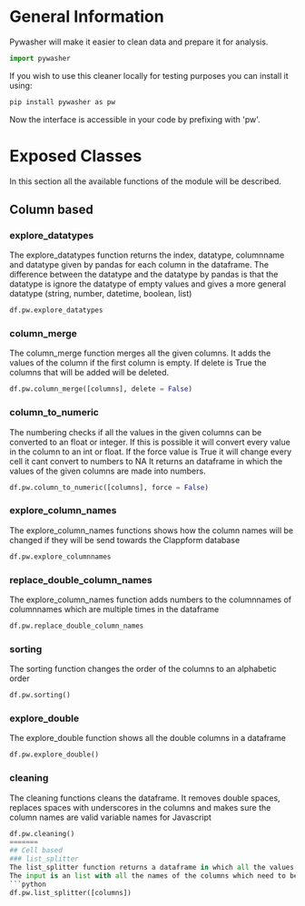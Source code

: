 # General Information
Pywasher will make it easier to clean data and prepare it for analysis.

```python
import pywasher
```

If you wish to use this cleaner locally for testing purposes you can install it using:
```bash
pip install pywasher as pw
```

Now the interface is accessible in your code by prefixing with 'pw'.

# Exposed Classes
In this section all the available functions of the module will be described.

## Column based

### explore_datatypes
The explore_datatypes function returns the index, datatype, columnname and datatype given by pandas for each column in the dataframe. 
The difference between the datatype and the datatype by pandas is that the datatype is ignore the datatype of empty values and gives a more general datatype (string, number, datetime, boolean, list)
```python
df.pw.explore_datatypes
```

### column_merge
The column_merge function merges all the given columns. It adds the values of the column if the first column is empty. If delete is True the columns that will be added will be deleted. 
```python
df.pw.column_merge([columns], delete = False)
```

### column_to_numeric
The numbering checks if all the values in the given columns can be converted to an float or integer. If this is possible it will convert every value in the column to an int or float. If the force value is True it will change every cell it cant convert to numbers to NA
It returns an dataframe in which the values of the given columns are made into numbers.
```python
df.pw.column_to_numeric([columns], force = False)
```

### explore_column_names
The explore_column_names functions shows how the column names will be changed if they will be send towards the Clappform database
```python
df.pw.explore_columnnames
```

### replace_double_column_names
The explore_column_names function adds numbers to the columnnames of columnnames which are multiple times in the dataframe
```python
df.pw.replace_double_column_names
```

### sorting
The sorting function changes the order of the columns to an alphabetic order
```python
df.pw.sorting()
```

### explore_double
The explore_double function shows all the double columns in a dataframe
```python
df.pw.explore_double()
```

### cleaning
The cleaning functions cleans the dataframe. It removes double spaces, replaces spaces with underscores in the columns and makes sure the column names are valid variable names for Javascript
```python
df.pw.cleaning()
=======
## Cell based
### list_splitter
The list_splitter function returns a dataframe in which all the values of the chosen columns are given a column. These columns consist of True or False based on the values in the chosen columns. 
The input is an list with all the names of the columns which need to be split, the output is a modified dataframe
```python
df.pw.list_splitter([columns])
```